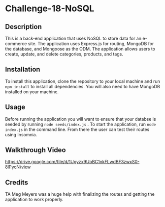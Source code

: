 # Challenge-18-NoSQL

## Description

This is a back-end application that uses NoSQL to store data for an e-commerce site. The application uses Express.js for routing, MongoDB for the database, and Mongoose as the ODM. The application allows users to create, update, and delete categories, products, and tags.

## Installation

To install this application, clone the repository to your local machine and run `npm install` to install all dependencies. You will also need to have MongoDB installed on your machine. 

## Usage

Before running the application you will want to ensure that your databse is seeded by running `node seeds/index.js` . To start the application, run `node index.js` in the command line. From there the user can test their routes using Insomnia.

## Walkthrough Video

https://drive.google.com/file/d/1Upyzx9UbBC1nkFLwdBF3zwxS0-8lPycN/view

## Credits

TA Meg Meyers was a huge help with finalizing the routes and getting the application to work properly. 
